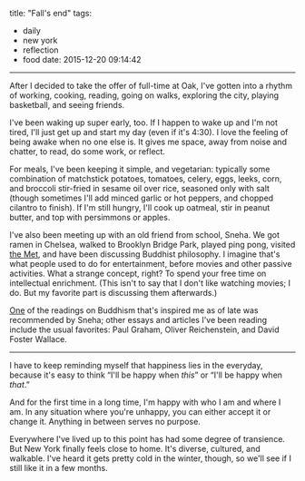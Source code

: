 title: "Fall's end"
tags:
  - daily
  - new york
  - reflection
  - food
date: 2015-12-20 09:14:42
---

After I decided to take the offer of full-time at Oak, I've gotten into a rhythm of working, cooking, reading, going on walks, exploring the city, playing basketball, and seeing friends.

I've been waking up super early, too. If I happen to wake up and I'm not tired, I'll just get up and start my day (even if it's 4:30). I love the feeling of being awake when no one else is. It gives me space, away from noise and chatter, to read, do some work, or reflect.

For meals, I've been keeping it simple, and vegetarian: typically some combination of matchstick potatoes, tomatoes, celery, eggs, leeks, corn, and broccoli stir-fried in sesame oil over rice, seasoned only with salt (though sometimes I'll add minced garlic or hot peppers, and chopped cilantro to finish). If I'm still hungry, I'll cook up oatmeal, stir in peanut butter, and top with persimmons or apples.

I've also been meeting up with an old friend from school, Sneha. We got ramen in Chelsea, walked to Brooklyn Bridge Park, played ping pong, visited [the Met](http://www.metmuseum.org/), and have been discussing Buddhist philosophy. I imagine that's what people used to do for entertainment, before movies and other passive activities. What a strange concept, right? To spend your free time on intellectual enrichment. (This isn't to say that I don't like watching movies; I do. But my favorite part is discussing them afterwards.)

[One](http://slbuddhists.org/inanutshell/brahmavihara.html) of the readings on Buddhism that's inspired me as of late was recommended by Sneha; other essays and articles I've been reading include the usual favorites: Paul Graham, Oliver Reichenstein, and David Foster Wallace.

---
I have to keep reminding myself that happiness lies in the everyday, because it's easy to think “I'll be happy when *this*” or “I'll be happy when *that*.” 

And for the first time in a long time, I'm happy with who I am and where I am. In any situation where you're unhappy, you can either accept it or change it. Anything in between serves no purpose.

Everywhere I've lived up to this point has had some degree of transience. But New York finally feels close to home. It's diverse, cultured, and walkable. I've heard it gets pretty cold in the winter, though, so we'll see if I still like it in a few months.
